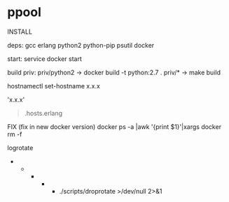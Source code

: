 # ppool

INSTALL

deps:
  gcc
  erlang
  python2
  python-pip
    psutil
  docker
  

start:
  service docker start

build priv:
  priv/python2  -> docker build -t python:2.7 .
  priv/*  -> make build
  

hostnamectl set-hostname x.x.x

'x.x.x'
   > .hosts.erlang


FIX (fix in new docker version)
    docker ps -a |awk '{print $1}'|xargs docker rm -f

logrotate
* * * * * ./scripts/droprotate >/dev/null 2>&1

